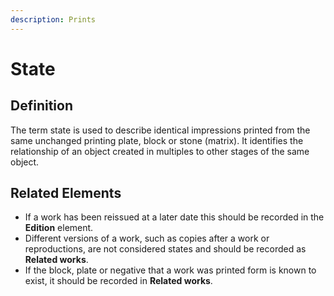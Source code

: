 ```yaml
---
description: Prints
---
```


# State

## Definition

The term state is used to describe identical impressions printed from the same unchanged printing plate, block or stone \(matrix\). It identifies the relationship of an object created in multiples to other stages of the same object.













## Related Elements

* If a work has been reissued at a later date this should be recorded in the **Edition** element. 
* Different versions of a work, such as copies after a work or reproductions, are not considered states and should be recorded as **Related works**. 
* If the block, plate or negative that a work was printed form is known to exist, it should be recorded in **Related works**. 



